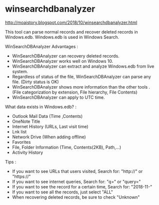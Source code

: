 # winsearchdbanalyzer
http://moaistory.blogspot.com/2018/10/winsearchdbanalyzer.html

  This tool can parse normal records and recover deleted records in Windows.edb.
  Windows.edb is used in Windows Search.


WinSearchDBAnalyzer Advantages :
 - WinSearchDBAnalyzer can recovery deleted records.
 - WinSearchDBAnalyzer works well on Windows 10.
 - WinSearchDBAnalyzer can extract and analyze Windows.edb from live system.
 - Regardless of status of the file, WinSearchDBAnalyzer can parse any file. (Dirty status is OK)
 - WinSearchDBAnalyzer shows more information than the other tools . 
   (File categorization by extension, File hierarchy, File Contents)
 - WinSearchDBAnalyzer can apply to UTC time.

What data exists in Windows.edb? :
 - Outlook Mail Data (Time ,Contents)
 - OneNote Title
 - Internet History (URLs, Last visit time)
 - Lnk list
 - Network Drive (When adding offline)
 - Favorites
 - File, Folder Information (Time, Contents(2KB), Path,...)
 - Activity History

Tips :
 - If you want to see URLs that users visited, Search for: "http://" or "https://"
 - If you want to see internet queries, Search for: "q=" or "query="
 - If you want to see the record for a certain time, Search for: "2018-11-"
 - If you want to see all the records, just select "ALL"
 - When recovering deleted records, be sure to check "Unknown"
